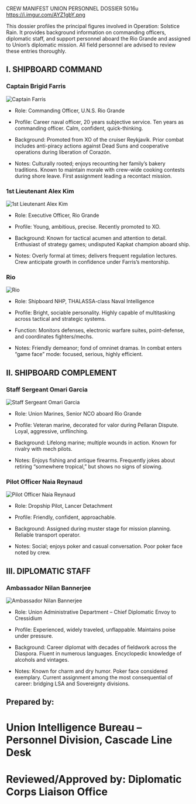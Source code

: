 CREW MANIFEST
UNION PERSONNEL DOSSIER
5016u
https://i.imgur.com/AYZ1gbY.png

This dossier profiles the principal figures involved in Operation: Solstice Rain. It provides background information on commanding officers, diplomatic staff, and support personnel aboard the Rio Grande and assigned to Union’s diplomatic mission. All field personnel are advised to review these entries thoroughly.

## I. SHIPBOARD COMMAND

### Captain Brigid Farris

![Captain Farris](https://imgur.com/9xRmhOg)

- Role: Commanding Officer, U.N.S. Rio Grande

- Profile: Career naval officer, 20 years subjective service. Ten years as commanding officer. Calm, confident, quick-thinking.

- Background: Promoted from XO of the cruiser Reykjavík. Prior combat includes anti-piracy actions against Dead Suns and cooperative operations during liberation of Corazón.

- Notes: Culturally rooted; enjoys recounting her family’s bakery traditions. Known to maintain morale with crew-wide cooking contests during shore leave. First assignment leading a recontact mission.

### 1st Lieutenant Alex Kim

![1st Lieutenant Alex Kim](https://imgur.com/PhrQmPT)

- Role: Executive Officer, Rio Grande

- Profile: Young, ambitious, precise. Recently promoted to XO.

- Background: Known for tactical acumen and attention to detail. Enthusiast of strategy games; undisputed Kapkat champion aboard ship.

- Notes: Overly formal at times; delivers frequent regulation lectures. Crew anticipate growth in confidence under Farris’s mentorship.

### Rio

![Rio](https://imgur.com/iiHYRNM)


- Role: Shipboard NHP, THALASSA-class Naval Intelligence

- Profile: Bright, sociable personality. Highly capable of multitasking across tactical and strategic systems.

- Function: Monitors defenses, electronic warfare suites, point-defense, and coordinates fighters/mechs.

- Notes: Friendly demeanor; fond of omninet dramas. In combat enters “game face” mode: focused, serious, highly efficient.

## II. SHIPBOARD COMPLEMENT

### Staff Sergeant Omari Garcia

![Staff Sergeant Omari Garcia](https://imgur.com/rohFvMF)

- Role: Union Marines, Senior NCO aboard Rio Grande

- Profile: Veteran marine, decorated for valor during Pellaran Dispute. Loyal, aggressive, unflinching.

- Background: Lifelong marine; multiple wounds in action. Known for rivalry with mech pilots.

- Notes: Enjoys fishing and antique firearms. Frequently jokes about retiring “somewhere tropical,” but shows no signs of slowing.

### Pilot Officer Naia Reynaud

![Pilot Officer Naia Reynaud](https://imgur.com/dQKPEZP)

- Role: Dropship Pilot, Lancer Detachment

- Profile: Friendly, confident, approachable.

- Background: Assigned during muster stage for mission planning. Reliable transport operator.

- Notes: Social; enjoys poker and casual conversation. Poor poker face noted by crew.

## III. DIPLOMATIC STAFF

### Ambassador Nilan Bannerjee

![Ambassador Nilan Bannerjee](https://imgur.com/PZDnxM7)

- Role: Union Administrative Department – Chief Diplomatic Envoy to Cressidium

- Profile: Experienced, widely traveled, unflappable. Maintains poise under pressure.

- Background: Career diplomat with decades of fieldwork across the Diaspora. Fluent in numerous languages. Encyclopedic knowledge of alcohols and vintages.

- Notes: Known for charm and dry humor. Poker face considered exemplary. Current assignment among the most consequential of career: bridging LSA and Sovereignty divisions.

## Prepared by:
# Union Intelligence Bureau – Personnel Division, Cascade Line Desk
# Reviewed/Approved by: Diplomatic Corps Liaison Office
